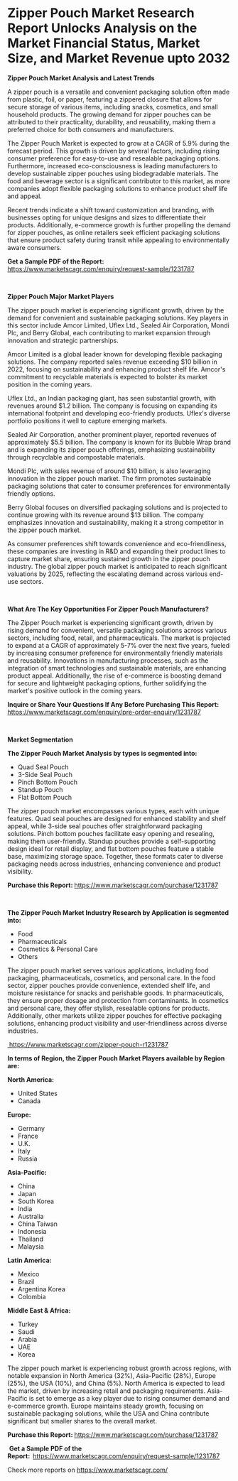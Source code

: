 <p><h1>Zipper Pouch Market Research Report Unlocks Analysis on the Market Financial Status, Market Size, and Market Revenue upto 2032</h1></p><p><strong>Zipper Pouch Market Analysis and Latest Trends</strong></p>
<p><p>A zipper pouch is a versatile and convenient packaging solution often made from plastic, foil, or paper, featuring a zippered closure that allows for secure storage of various items, including snacks, cosmetics, and small household products. The growing demand for zipper pouches can be attributed to their practicality, durability, and reusability, making them a preferred choice for both consumers and manufacturers.</p><p>The Zipper Pouch Market is expected to grow at a CAGR of 5.9% during the forecast period. This growth is driven by several factors, including rising consumer preference for easy-to-use and resealable packaging options. Furthermore, increased eco-consciousness is leading manufacturers to develop sustainable zipper pouches using biodegradable materials. The food and beverage sector is a significant contributor to this market, as more companies adopt flexible packaging solutions to enhance product shelf life and appeal. </p><p>Recent trends indicate a shift toward customization and branding, with businesses opting for unique designs and sizes to differentiate their products. Additionally, e-commerce growth is further propelling the demand for zipper pouches, as online retailers seek efficient packaging solutions that ensure product safety during transit while appealing to environmentally aware consumers.</p></p>
<p><strong>Get a Sample PDF of the Report:&nbsp;</strong> <a href="https://www.marketscagr.com/enquiry/request-sample/1231787?utm_campaign=3198&utm_medium=2&utm_source=Github&utm_content=ia&utm_term=01042025&utm_id=zipper-pouch">https://www.marketscagr.com/enquiry/request-sample/1231787</a></p>
<p>&nbsp;</p>
<p><strong>Zipper Pouch Major Market Players</strong></p>
<p><p>The zipper pouch market is experiencing significant growth, driven by the demand for convenient and sustainable packaging solutions. Key players in this sector include Amcor Limited, Uflex Ltd., Sealed Air Corporation, Mondi Plc, and Berry Global, each contributing to market expansion through innovation and strategic partnerships.</p><p>Amcor Limited is a global leader known for developing flexible packaging solutions. The company reported sales revenue exceeding $10 billion in 2022, focusing on sustainability and enhancing product shelf life. Amcor's commitment to recyclable materials is expected to bolster its market position in the coming years.</p><p>Uflex Ltd., an Indian packaging giant, has seen substantial growth, with revenues around $1.2 billion. The company is focusing on expanding its international footprint and developing eco-friendly products. Uflex's diverse portfolio positions it well to capture emerging markets.</p><p>Sealed Air Corporation, another prominent player, reported revenues of approximately $5.5 billion. The company is known for its Bubble Wrap brand and is expanding its zipper pouch offerings, emphasizing sustainability through recyclable and compostable materials.</p><p>Mondi Plc, with sales revenue of around $10 billion, is also leveraging innovation in the zipper pouch market. The firm promotes sustainable packaging solutions that cater to consumer preferences for environmentally friendly options.</p><p>Berry Global focuses on diversified packaging solutions and is projected to continue growing with its revenue around $13 billion. The company emphasizes innovation and sustainability, making it a strong competitor in the zipper pouch market.</p><p>As consumer preferences shift towards convenience and eco-friendliness, these companies are investing in R&D and expanding their product lines to capture market share, ensuring sustained growth in the zipper pouch industry. The global zipper pouch market is anticipated to reach significant valuations by 2025, reflecting the escalating demand across various end-use sectors.</p></p>
<p>&nbsp;</p>
<p><strong>What Are The Key Opportunities For Zipper Pouch Manufacturers?</strong></p>
<p><p>The Zipper Pouch market is experiencing significant growth, driven by rising demand for convenient, versatile packaging solutions across various sectors, including food, retail, and pharmaceuticals. The market is projected to expand at a CAGR of approximately 5-7% over the next five years, fueled by increasing consumer preference for environmentally friendly materials and reusability. Innovations in manufacturing processes, such as the integration of smart technologies and sustainable materials, are enhancing product appeal. Additionally, the rise of e-commerce is boosting demand for secure and lightweight packaging options, further solidifying the market's positive outlook in the coming years.</p></p>
<p><strong>Inquire or Share Your Questions If Any Before Purchasing This Report:</strong> <a href="https://www.marketscagr.com/enquiry/pre-order-enquiry/1231787?utm_campaign=3198&utm_medium=2&utm_source=Github&utm_content=ia&utm_term=01042025&utm_id=zipper-pouch">https://www.marketscagr.com/enquiry/pre-order-enquiry/1231787</a></p>
<p>&nbsp;</p>
<p><strong>Market Segmentation</strong></p>
<p><strong>The Zipper Pouch Market Analysis by types is segmented into:</strong></p>
<p><ul><li>Quad Seal Pouch</li><li>3-Side Seal Pouch</li><li>Pinch Bottom Pouch</li><li>Standup Pouch</li><li>Flat Bottom Pouch</li></ul></p>
<p><p>The zipper pouch market encompasses various types, each with unique features. Quad seal pouches are designed for enhanced stability and shelf appeal, while 3-side seal pouches offer straightforward packaging solutions. Pinch bottom pouches facilitate easy opening and resealing, making them user-friendly. Standup pouches provide a self-supporting design ideal for retail display, and flat bottom pouches feature a stable base, maximizing storage space. Together, these formats cater to diverse packaging needs across industries, enhancing convenience and product visibility.</p></p>
<p><strong>Purchase this Report:&nbsp;</strong><a href="https://www.marketscagr.com/purchase/1231787?utm_campaign=3198&utm_medium=2&utm_source=Github&utm_content=ia&utm_term=01042025&utm_id=zipper-pouch">https://www.marketscagr.com/purchase/1231787</a></p>
<p>&nbsp;</p>
<p><strong>The Zipper Pouch Market Industry Research by Application is segmented into:</strong></p>
<p><ul><li>Food</li><li>Pharmaceuticals</li><li>Cosmetics & Personal Care</li><li>Others</li></ul></p>
<p><p>The zipper pouch market serves various applications, including food packaging, pharmaceuticals, cosmetics, and personal care. In the food sector, zipper pouches provide convenience, extended shelf life, and moisture resistance for snacks and perishable goods. In pharmaceuticals, they ensure proper dosage and protection from contaminants. In cosmetics and personal care, they offer stylish, resealable options for products. Additionally, other markets utilize zipper pouches for effective packaging solutions, enhancing product visibility and user-friendliness across diverse industries.</p></p>
<p><a href="https://www.marketscagr.com/zipper-pouch-r1231787?utm_campaign=3198&utm_medium=2&utm_source=Github&utm_content=ia&utm_term=01042025&utm_id=zipper-pouch">&nbsp;https://www.marketscagr.com/zipper-pouch-r1231787</a></p>
<p><strong>In terms of Region, the Zipper Pouch Market Players available by Region are:</strong></p>
<p>
    <p> <strong> North America: </strong>
        <ul>
            <li>United States</li>
            <li>Canada</li>
        </ul>
        </p> 
    <p> <strong> Europe: </strong>
        <ul>
            <li>Germany</li>
            <li>France</li>
            <li>U.K.</li>
            <li>Italy</li>
            <li>Russia</li>
        </ul>
        </p> 
    <p> <strong> Asia-Pacific: </strong>
        <ul>
            <li>China</li>
            <li>Japan</li>
            <li>South Korea</li>
            <li>India</li>
            <li>Australia</li>
            <li>China Taiwan</li>
            <li>Indonesia</li>
            <li>Thailand</li>
            <li>Malaysia</li>
        </ul>
        </p> 
    <p> <strong> Latin America: </strong>
        <ul>
            <li>Mexico</li>
            <li>Brazil</li>
            <li>Argentina Korea</li>
            <li>Colombia</li>
        </ul>
        </p> 
    <p> <strong> Middle East & Africa: </strong>
        <ul>
            <li>Turkey</li>
            <li>Saudi</li>
            <li>Arabia</li>
            <li>UAE</li>
            <li>Korea</li>
        </ul>
    </p>
    </p>
<p><p>The zipper pouch market is experiencing robust growth across regions, with notable expansion in North America (32%), Asia-Pacific (28%), Europe (25%), the USA (10%), and China (5%). North America is expected to lead the market, driven by increasing retail and packaging requirements. Asia-Pacific is set to emerge as a key player due to rising consumer demand and e-commerce growth. Europe maintains steady growth, focusing on sustainable packaging solutions, while the USA and China contribute significant but smaller shares to the overall market.</p></p>
<p><strong>Purchase this Report: </strong><a href="https://www.marketscagr.com/purchase/1231787?utm_campaign=3198&utm_medium=2&utm_source=Github&utm_content=ia&utm_term=01042025&utm_id=zipper-pouch">https://www.marketscagr.com/purchase/1231787</a></p>
<p>&nbsp;<strong>Get a Sample PDF of the Report:&nbsp;&nbsp;</strong><a href="https://www.marketscagr.com/enquiry/request-sample/1231787?utm_campaign=3198&utm_medium=2&utm_source=Github&utm_content=ia&utm_term=01042025&utm_id=zipper-pouch">https://www.marketscagr.com/enquiry/request-sample/1231787</a></p>
<p><strong></strong></p>
<p>Check more reports on <a href="https://www.marketscagr.com/?utm_campaign=3198&utm_medium=2&utm_source=Github&utm_content=ia&utm_term=01042025&utm_id=zipper-pouch">https://www.marketscagr.com/</a></p>